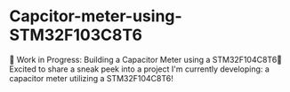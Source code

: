 # Capcitor-meter-using-STM32F103C8T6
🚀 Work in Progress: Building a Capacitor Meter using a STM32F104C8T6🚀  Excited to share a sneak peek into a project I'm currently developing: a capacitor meter utilizing a STM32F104C8T6! 
